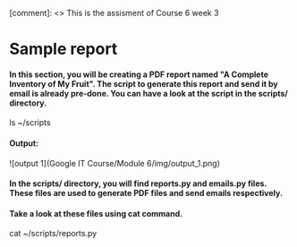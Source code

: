 [comment]: <> This is the assisment of Course 6 week 3

# Sample report

#### In this section, you will be creating a PDF report named "A Complete Inventory of My Fruit". The script to generate this report and send it by email is already pre-done. You can have a look at the script in the scripts/ directory.

  ls ~/scripts
 
#### Output:

  ![output 1](Google IT Course/Module 6/img/output_1.png)

#### In the scripts/ directory, you will find reports.py and emails.py files. These files are used to generate PDF files and send emails respectively.

#### Take a look at these files using cat command.

  cat ~/scripts/reports.py
